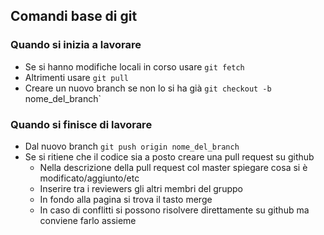 ## Comandi base di git
### Quando si inizia a lavorare
* Se si hanno modifiche locali in corso usare `git fetch`
* Altrimenti usare `git pull`
* Creare un nuovo branch se non lo si ha già `git checkout -b `nome_del_branch`

### Quando si finisce di lavorare
* Dal nuovo branch `git push origin nome_del_branch`
* Se si  ritiene che il codice sia a posto creare una pull request su github
  * Nella descrizione della pull request col master spiegare cosa si è modificato/aggiunto/etc
  * Inserire tra i reviewers gli altri membri del gruppo
  * In fondo alla pagina si trova il tasto merge
  * In caso di conflitti si possono risolvere direttamente su github ma conviene farlo assieme
  
